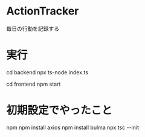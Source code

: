 # ActionTracker
毎日の行動を記録する

# 実行
cd backend
npx ts-node index.ts

cd frontend
npm start

# 初期設定でやったこと
npm 
npm install axios
npm install bulma
npx tsc --init
